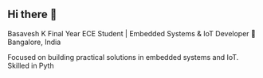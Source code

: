 ## Hi there 👋

Basavesh K
Final Year ECE Student | Embedded Systems & IoT Developer
📍 Bangalore, India

Focused on building practical solutions in embedded systems and IoT. Skilled in Pyth
